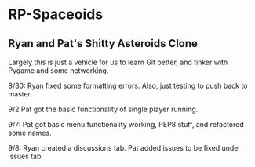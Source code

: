 # RP-Spaceoids
## Ryan and Pat's Shitty Asteroids Clone


Largely this is just a vehicle for us to learn Git better, and tinker with Pygame and some networking.

8/30: Ryan fixed some formatting errors. Also, just testing to push back to master. 

9/2 Pat got the basic functionality of single player running.

9/7: Pat got basic menu functionality working, PEP8 stuff, and refactored some names.

9/8: Ryan created a discussions tab. Pat added issues to be fixed under issues tab.
